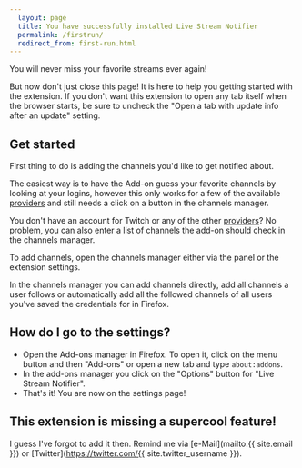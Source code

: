```yaml
---
  layout: page
  title: You have successfully installed Live Stream Notifier
  permalink: /firstrun/
  redirect_from: first-run.html
---
```

You will never miss your favorite streams ever again!

But now don't just close this page! It is here to help you getting started with the extension. If you don't want this extension to open any tab itself when the browser starts, be sure to uncheck the "Open a tab with update info after an update" setting.

Get started
-----------
First thing to do is adding the channels you'd like to get notified about.

The easiest way is to have the Add-on guess your favorite channels by looking at your logins, however this only works for a few of the available [providers](/providers/) and still needs a click on a button in the channels manager.

You don't have an account for Twitch or any of the other [providers](/providers/)? No problem, you can also enter a list of channels the add-on should check in the channels manager.

To add channels, open the channels manager either via the panel or the extension settings.

In the channels manager you can add channels directly, add all channels a user follows or automatically add all the followed channels of all users you've saved the credentials for in Firefox.

How do I go to the settings?
----------------------------
 - Open the Add-ons manager in Firefox. To open it, click on the menu button and then "Add-ons" or open a new tab and type `about:addons`.
 - In the add-ons manager you click on the "Options" button for "Live Stream Notifier".
 - That's it! You are now on the settings page!

This extension is missing a supercool feature!
-----------------------------------------
I guess I've forgot to add it then. Remind me via [e-Mail](mailto:{{ site.email }}) or [Twitter](https://twitter.com/{{ site.twitter_username }}).
